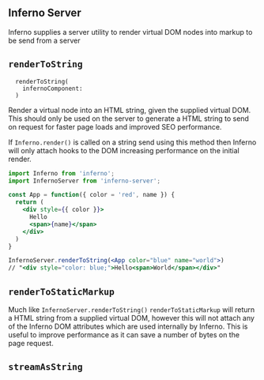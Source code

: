 Inferno Server
---

Inferno supplies a server utility to render virtual DOM nodes into markup to be send from a server  

## `renderToString`

```
  renderToString(
    infernoComponent: 
  )
```

Render a virtual node into an HTML string, given the supplied virtual DOM. This should only be used on the server to generate a HTML string to send on request for faster page loads and improved SEO performance. 

If `Inferno.render()` is called on a string send using this method then Inferno will only attach hooks to the DOM increasing performance on the initial render. 

```jsx
import Inferno from 'inferno';
import InfernoServer from 'inferno-server';

const App = function({ color = 'red', name }) {
  return (
    <div style={{ color }}>
      Hello
      <span>{name}</span>
    </div>
  )
} 

InfernoServer.renderToString(<App color="blue" name="world">)
// "<div style="color: blue;">Hello<span>World</span></div>"
```

## `renderToStaticMarkup`

Much like `InfernoServer.renderToString()` `renderToStaticMarkup` will return a HTML string from a supplied virtual DOM, however this will not attach any of the Inferno DOM attributes which are used internally by Inferno. This is useful to improve performance as it can save a number of bytes on the page request. 

## `streamAsString`

